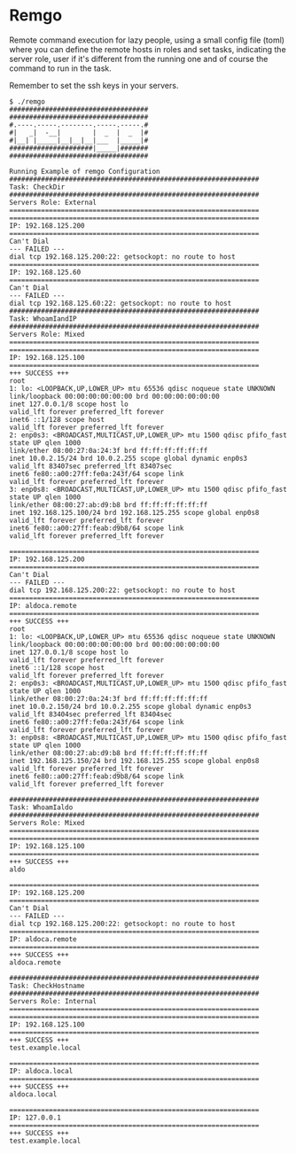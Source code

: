Remgo
=====

Remote command execution for lazy people, using a small config file (toml) where you can define the remote hosts in roles and set tasks, indicating the server role, user if it's different from the running one and of course the command to run in the task.

Remember to set the ssh keys in your servers.

    $ ./remgo
    ###################################
    ###################################
    #.----.-----.--------.-----.-----.#
    #|   _|  -__|        |  _  |  _  |#
    #|__| |_____|__|__|__|___  |_____|#
    #####################|_____|#######
    ###################################

    Running Example of remgo Configuration
    ###############################################################
    Task: CheckDir
    ###############################################################
    Servers Role: External
    ===============================================================
    ===============================================================
    IP: 192.168.125.200
    ===============================================================
    Can't Dial
    --- FAILED ---
    dial tcp 192.168.125.200:22: getsockopt: no route to host
    ===============================================================
    IP: 192.168.125.60
    ===============================================================
    Can't Dial
    --- FAILED ---
    dial tcp 192.168.125.60:22: getsockopt: no route to host
    ###############################################################
    Task: WhoamIandIP
    ###############################################################
    Servers Role: Mixed
    ===============================================================
    ===============================================================
    IP: 192.168.125.100
    ===============================================================
    +++ SUCCESS +++
    root
    1: lo: <LOOPBACK,UP,LOWER_UP> mtu 65536 qdisc noqueue state UNKNOWN
    link/loopback 00:00:00:00:00:00 brd 00:00:00:00:00:00
    inet 127.0.0.1/8 scope host lo
    valid_lft forever preferred_lft forever
    inet6 ::1/128 scope host
    valid_lft forever preferred_lft forever
    2: enp0s3: <BROADCAST,MULTICAST,UP,LOWER_UP> mtu 1500 qdisc pfifo_fast state UP qlen 1000
    link/ether 08:00:27:0a:24:3f brd ff:ff:ff:ff:ff:ff
    inet 10.0.2.15/24 brd 10.0.2.255 scope global dynamic enp0s3
    valid_lft 83407sec preferred_lft 83407sec
    inet6 fe80::a00:27ff:fe0a:243f/64 scope link
    valid_lft forever preferred_lft forever
    3: enp0s8: <BROADCAST,MULTICAST,UP,LOWER_UP> mtu 1500 qdisc pfifo_fast state UP qlen 1000
    link/ether 08:00:27:ab:d9:b8 brd ff:ff:ff:ff:ff:ff
    inet 192.168.125.100/24 brd 192.168.125.255 scope global enp0s8
    valid_lft forever preferred_lft forever
    inet6 fe80::a00:27ff:feab:d9b8/64 scope link
    valid_lft forever preferred_lft forever

    ===============================================================
    IP: 192.168.125.200
    ===============================================================
    Can't Dial
    --- FAILED ---
    dial tcp 192.168.125.200:22: getsockopt: no route to host
    ===============================================================
    IP: aldoca.remote
    ===============================================================
    +++ SUCCESS +++
    root
    1: lo: <LOOPBACK,UP,LOWER_UP> mtu 65536 qdisc noqueue state UNKNOWN
    link/loopback 00:00:00:00:00:00 brd 00:00:00:00:00:00
    inet 127.0.0.1/8 scope host lo
    valid_lft forever preferred_lft forever
    inet6 ::1/128 scope host
    valid_lft forever preferred_lft forever
    2: enp0s3: <BROADCAST,MULTICAST,UP,LOWER_UP> mtu 1500 qdisc pfifo_fast state UP qlen 1000
    link/ether 08:00:27:0a:24:3f brd ff:ff:ff:ff:ff:ff
    inet 10.0.2.150/24 brd 10.0.2.255 scope global dynamic enp0s3
    valid_lft 83404sec preferred_lft 83404sec
    inet6 fe80::a00:27ff:fe0a:243f/64 scope link
    valid_lft forever preferred_lft forever
    3: enp0s8: <BROADCAST,MULTICAST,UP,LOWER_UP> mtu 1500 qdisc pfifo_fast state UP qlen 1000
    link/ether 08:00:27:ab:d9:b8 brd ff:ff:ff:ff:ff:ff
    inet 192.168.125.150/24 brd 192.168.125.255 scope global enp0s8
    valid_lft forever preferred_lft forever
    inet6 fe80::a00:27ff:feab:d9b8/64 scope link
    valid_lft forever preferred_lft forever

    ###############################################################
    Task: WhoamIaldo
    ###############################################################
    Servers Role: Mixed
    ===============================================================
    ===============================================================
    IP: 192.168.125.100
    ===============================================================
    +++ SUCCESS +++
    aldo

    ===============================================================
    IP: 192.168.125.200
    ===============================================================
    Can't Dial
    --- FAILED ---
    dial tcp 192.168.125.200:22: getsockopt: no route to host
    ===============================================================
    IP: aldoca.remote
    ===============================================================
    +++ SUCCESS +++
    aldoca.remote

    ###############################################################
    Task: CheckHostname
    ###############################################################
    Servers Role: Internal
    ===============================================================
    ===============================================================
    IP: 192.168.125.100
    ===============================================================
    +++ SUCCESS +++
    test.example.local

    ===============================================================
    IP: aldoca.local
    ===============================================================
    +++ SUCCESS +++
    aldoca.local

    ===============================================================
    IP: 127.0.0.1
    ===============================================================
    +++ SUCCESS +++
    test.example.local
